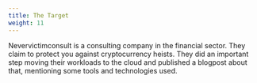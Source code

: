 ```yaml
---
title: The Target
weight: 11
---
```


Nevervictimconsult is a consulting company in the financial sector. They claim to protect you against cryptocurrency heists.
They did an important step moving their workloads to the cloud and  published a blogpost about that, mentioning some tools and technologies used.
